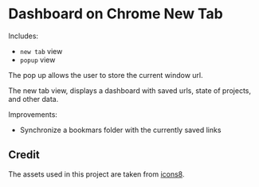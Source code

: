 # Dashboard on Chrome New Tab

Includes:

- `new tab` view
- `popup` view

The pop up allows the user to store the current window url.

The new tab view, displays a dashboard with saved urls, state of projects, and other data.

Improvements:

- Synchronize a bookmars folder with the currently saved links

## Credit

The assets used in this project are taken from [icons8](https://icons8.com/).
